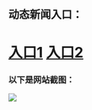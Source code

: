 ## 动态新闻入口：

# <a href="http://s3.ap-northeast-2.amazonaws.com/fwqtz1006/fwqtz02.html">入口1</a>  <a href="http://s3.ap-northeast-2.amazonaws.com/fwqzhenx1004/index.html">入口2</a>

### 以下是网站截图：

<img src="https://github.com/chengyuan99/up/blob/master/dtw20170708.jpg" />




